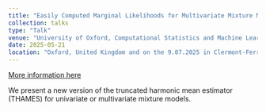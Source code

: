 ```yaml
---
title: "Easily Computed Marginal Likelihoods for Multivariate Mixture Models Using the THAMES Estimator"
collection: talks
type: "Talk"
venue: "University of Oxford, Computational Statistics and Machine Learning Group"
date: 2025-05-21
location: "Oxford, United Kingdom and on the 9.07.2025 in Clermont-Ferrand, France"
---
```


[More information here](https://github.com/oxcsml/ML_bazaar/wiki/Seminar)

We present a new version of the truncated harmonic mean estimator (THAMES) for univariate or multivariate mixture models.
